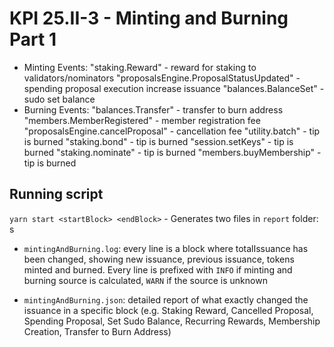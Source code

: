 # KPI 25.II-3 - Minting and Burning Part 1

- Minting Events:
    "staking.Reward" - reward for staking to validators/nominators
    "proposalsEngine.ProposalStatusUpdated" - spending proposal execution increase issuance
    "balances.BalanceSet" - sudo set balance 
- Burning Events:
    "balances.Transfer" - transfer to burn address
    "members.MemberRegistered" - member registration fee
    "proposalsEngine.cancelProposal" - cancellation fee
    "utility.batch" - tip is burned
    "staking.bond" - tip is burned
    "session.setKeys" - tip is burned
    "staking.nominate" - tip is burned
    "members.buyMembership" - tip is burned

## Running script
`yarn start <startBlock> <endBlock>` - Generates two files in `report` folder: s
 - `mintingAndBurning.log`: every line is a block where totalIssuance has been changed, showing new issuance, previous issuance, tokens minted and burned. Every line is prefixed with `INFO` if minting and burning source is calculated, `WARN` if the source is unknown

 - `mintingAndBurning.json`: detailed report of what exactly changed the issuance in a specific block (e.g. Staking Reward, Cancelled Proposal, Spending Proposal, Set Sudo Balance, Recurring Rewards, Membership Creation, Transfer to Burn Address)